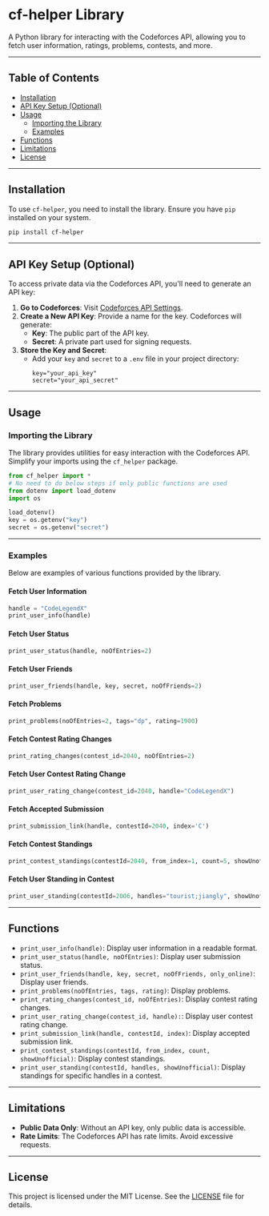 # cf-helper Library

A Python library for interacting with the Codeforces API, allowing you to fetch user information, ratings, problems, contests, and more.

---

## Table of Contents
- [Installation](#installation)
- [API Key Setup (Optional)](#api-key-setup-optional)
- [Usage](#usage)
  - [Importing the Library](#importing-the-library)
  - [Examples](#examples)
- [Functions](#functions)
- [Limitations](#limitations)
- [License](#license)

---

## Installation

To use `cf-helper`, you need to install the library. Ensure you have `pip` installed on your system.

```bash
pip install cf-helper
```

---

## API Key Setup (Optional)

To access private data via the Codeforces API, you'll need to generate an API key:

1. **Go to Codeforces**: Visit [Codeforces API Settings](https://codeforces.com/settings/api).
2. **Create a New API Key**: Provide a name for the key. Codeforces will generate:
   - **Key**: The public part of the API key.
   - **Secret**: A private part used for signing requests.
3. **Store the Key and Secret**:
   - Add your `key` and `secret` to a `.env` file in your project directory:
     ```
     key="your_api_key"
     secret="your_api_secret"
     ```

---

## Usage

### Importing the Library

The library provides utilities for easy interaction with the Codeforces API. Simplify your imports using the `cf_helper` package.

```python
from cf_helper import *
# No need to do below steps if only public functions are used
from dotenv import load_dotenv
import os

load_dotenv()
key = os.getenv("key")
secret = os.getenv("secret")
```

---

### Examples

Below are examples of various functions provided by the library.

#### Fetch User Information
```python
handle = "CodeLegendX"
print_user_info(handle)
```

#### Fetch User Status
```python
print_user_status(handle, noOfEntries=2)
```

#### Fetch User Friends
```python
print_user_friends(handle, key, secret, noOfFriends=2)
```

#### Fetch Problems
```python
print_problems(noOfEntries=2, tags="dp", rating=1900)
```

#### Fetch Contest Rating Changes
```python
print_rating_changes(contest_id=2040, noOfEntries=2)
```

#### Fetch User Contest Rating Change
```python
print_user_rating_change(contest_id=2040, handle="CodeLegendX")
```

#### Fetch Accepted Submission
```python
print_submission_link(handle, contestId=2040, index='C')
```

#### Fetch Contest Standings
```python
print_contest_standings(contestId=2040, from_index=1, count=5, showUnofficial=True)
```

#### Fetch User Standing in Contest
```python
print_user_standing(contestId=2006, handles="tourist;jiangly", showUnofficial=True)
```

---

## Functions
- `print_user_info(handle)`: Display user information in a readable format.
- `print_user_status(handle, noOfEntries)`: Display user submission status.
- `print_user_friends(handle, key, secret, noOfFriends, only_online)`: Display user friends.
- `print_problems(noOfEntries, tags, rating)`: Display problems.
- `print_rating_changes(contest_id, noOfEntries)`: Display contest rating changes.
- `print_user_rating_change(contest_id, handle):`: Display user contest rating change.
- `print_submission_link(handle, contestId, index)`: Display accepted submission link.
- `print_contest_standings(contestId, from_index, count, showUnofficial)`: Display contest standings.
- `print_user_standing(contestId, handles, showUnofficial)`: Display standings for specific handles in a contest.

---

## Limitations

- **Public Data Only**: Without an API key, only public data is accessible.
- **Rate Limits**: The Codeforces API has rate limits. Avoid excessive requests.
---

## License

This project is licensed under the MIT License. See the [LICENSE](LICENSE) file for details.


